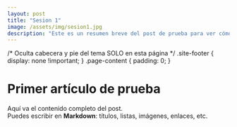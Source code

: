 ```yaml
---
layout: post
title: "Sesion 1"
image: /assets/img/sesion1.jpg
description: "Este es un resumen breve del post de prueba para ver cómo se muestra en Recent Articles."
---
```


/* Oculta cabecera y pie del tema SOLO en esta página */ 
.site-footer { display: none !important; } 
.page-content { padding: 0; }

# Primer artículo de prueba

Aquí va el contenido completo del post.  
Puedes escribir en **Markdown**: títulos, listas, imágenes, enlaces, etc.
